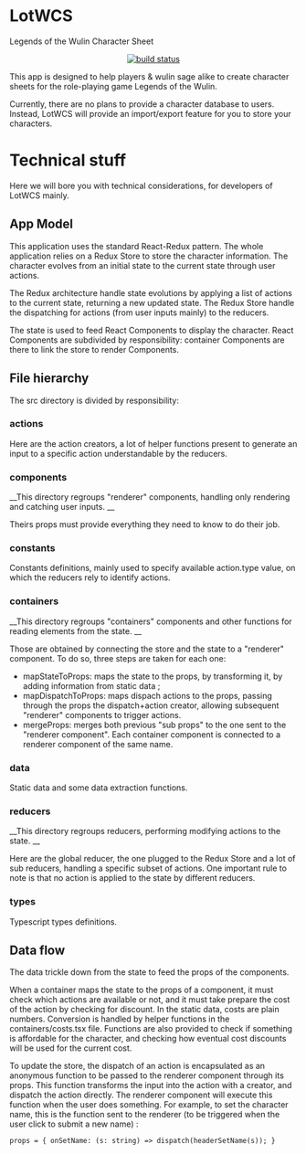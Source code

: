 # LotWCS
Legends of the Wulin Character Sheet

<p align="center">
    <a href="https://circleci.com/docs/1.0/status-badges/">
        <img src="https://circleci.com/gh/gentilboulet/LotWCS.svg?&style=shield"
             alt="build status">
    </a>
</p>

This app is designed to help players & wulin sage alike to create character sheets for the role-playing game Legends of the Wulin.

Currently, there are no plans to provide a character database to users.
Instead, LotWCS will provide an import/export feature for you to store your characters.

# Technical stuff
Here we will bore you with technical considerations, for developers of LotWCS mainly.

## App Model
This application uses the standard React-Redux pattern.
The whole application relies on a Redux Store to store the character information.
The character evolves from an initial state to the current state through user actions.

The Redux architecture handle state evolutions by applying a list of actions to the current state, returning a new updated state.
The Redux Store handle the dispatching for actions (from user inputs mainly) to the reducers.

The state is used to feed React Components to display the character.
React Components are subdivided by responsibility: container Components are there to link the store to render Components.

## File hierarchy
The src directory is divided by responsibility:

### actions
Here are the action creators, a lot of helper functions present to generate an input to a specific action understandable by the reducers.

### components
__This directory regroups "renderer" components, handling only rendering and catching user inputs. __

Theirs props must provide everything they need to know to do their job.

### constants
Constants definitions, mainly used to specify available action.type value, on which the reducers rely to identify actions.

### containers
__This directory regroups "containers" components and other functions for reading elements from the state. __

Those are obtained by connecting the store and the state to a "renderer" component.
To do so, three steps are taken for each one:
* mapStateToProps: maps the state to the props, by transforming it, by adding information from static data ;
* mapDispatchToProps: maps dispach actions to the props, passing through the props the dispatch+action creator, allowing subsequent "renderer" components to trigger actions.
* mergeProps: merges both previous "sub props" to the one sent to the "renderer component".
Each container component is connected to a renderer component of the same name.

### data
Static data and some data extraction functions.

### reducers
__This directory regroups reducers, performing modifying actions to the state. __

Here are the global reducer, the one plugged to the Redux Store and a lot of sub reducers, handling a specific subset of actions.
One important rule to note is that no action is applied to the state by different reducers.

### types
Typescript types definitions.

## Data flow
The data trickle down from the state to feed the props of the components.

When a container maps the state to the props of a component, it must check which actions are available or not, and it must take prepare the cost of the action by checking for discount.
In the static data, costs are plain numbers.
Conversion is handled by helper functions in the containers/costs.tsx file.
Functions are also provided to check if something is affordable for the character, and checking how eventual cost discounts will be used for the current cost.

To update the store, the dispatch of an action is encapsulated as an anonymous function to be passed to the renderer component through its props.
This function transforms the input into the action with a creator, and dispatch the action directly.
The renderer component will execute this function when the user does something.
For example, to set the character name, this is the function sent to the renderer (to be triggered when the user click to submit a new name) :
```
props = { onSetName: (s: string) => dispatch(headerSetName(s)); }
```

